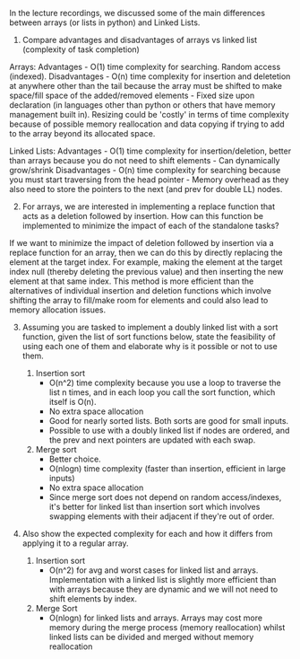 In the lecture recordings, we discussed some of the main differences
between arrays (or lists in python) and Linked Lists.

1. Compare advantages and disadvantages of arrays vs linked list
(complexity of task completion)

Arrays:
    Advantages
        - O(1) time complexity for searching. Random access (indexed).
    Disadvantages
        - O(n) time complexity for insertion and deletetion at anywhere other than the tail because the array must be shifted to make space/fill space of the added/removed elements
        - Fixed size upon declaration (in languages other than python or others that have memory management built in). Resizing could be 'costly' in terms of time complexity because of possible memory reallocation and data copying if trying to add to the array beyond its allocated space. 

Linked Lists:
    Advantages
        - O(1) time complexity for insertion/deletion, better than arrays because you do not need to shift elements
        - Can dynamically grow/shrink
    Disadvantages
        - O(n) time complexity for searching because you must start traversing from the head pointer
        - Memory overhead as they also need to store the pointers to the next (and prev for double LL) nodes.


2. For arrays, we are interested in implementing a replace function
that acts as a deletion followed by insertion. How can this function
be implemented to minimize the impact of each of the standalone
tasks?

If we want to minimize the impact of deletion followed by insertion via a replace function for an array, then we can do this by directly replacing the element at the target index. For example, making the element at the target index null (thereby deleting the previous value) and then inserting the new element at that same index. This method is more efficient than the alternatives of individual insertion and deletion functions which involve shifting the array to fill/make room for elements and could also lead to memory allocation issues.


3. Assuming you are tasked to implement a doubly linked list with a
sort function, given the list of sort functions below, state the
feasibility of using each one of them and elaborate why is it
possible or not to use them. 
    1. Insertion sort
        - O(n^2) time complexity because you use a loop to traverse the list n times, and in each loop you call the sort function, which itself is O(n).
        - No extra space allocation
        - Good for nearly sorted lists. Both sorts are good for small inputs.
        - Possible to use with a doubly linked list if nodes are ordered, and the prev and next pointers are updated with each swap.
    2. Merge sort
        - Better choice.
        - O(nlogn) time complexity (faster than insertion, efficient in large inputs)
        - No extra space allocation
        - Since merge sort does not depend on random access/indexes, it's better for linked list than
        insertion sort which involves swapping elements with their adjacent if they're out of order.

4. Also show the expected complexity for each and how it differs from
applying it to a regular array.
  
    1. Insertion sort
        - O(n^2) for avg and worst cases for linked list and arrays. Implementation with a linked list is slightly more efficient than with arrays because they are dynamic and we will not need to shift elements by index.
    2. Merge Sort
        - O(nlogn) for linked lists and arrays. Arrays may cost more memory during the merge process (memory reallocation) whilst linked lists can be divided and merged without memory reallocation

